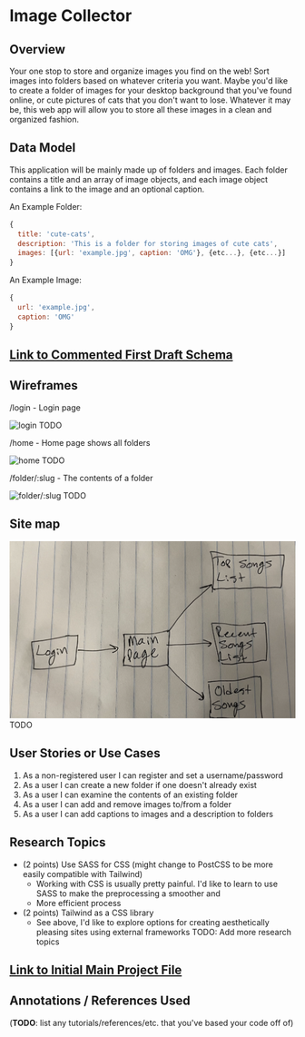 # Image Collector

## Overview

Your one stop to store and organize images you find on the web! Sort images into folders based on whatever criteria you want. Maybe you'd like to create a folder of images for your desktop background that you've found online, or cute pictures of cats that you don't want to lose. Whatever it may be, this web app will allow you to store all these images in a clean and organized fashion.

## Data Model

This application will be mainly made up of folders and images. Each folder contains a title and an array of image objects, and each image object contains a link to the image and an optional caption.

An Example Folder:

```javascript
{
  title: 'cute-cats',
  description: 'This is a folder for storing images of cute cats',
  images: [{url: 'example.jpg', caption: 'OMG'}, {etc...}, {etc...}]
}
```

An Example Image:

```javascript
{
  url: 'example.jpg',
  caption: 'OMG'
}
```


## [Link to Commented First Draft Schema](db.mjs) 


## Wireframes

/login - Login page

![login]()    TODO

/home - Home page shows all folders

![home](documentation/)   TODO

/folder/:slug - The contents of a folder

![folder/:slug](documentation/)   TODO

## Site map

![Site Map](documentation/map.png)      TODO


## User Stories or Use Cases

1. As a non-registered user I can register and set a username/password
2. As a user I can create a new folder if one doesn't already exist
3. As a user I can examine the contents of an existing folder
4. As a user I can add and remove images to/from a folder
5. As a user I can add captions to images and a description to folders

## Research Topics

* (2 points) Use SASS for CSS (might change to PostCSS to be more easily compatible with Tailwind)
  * Working with CSS is usually pretty painful. I'd like to learn to use SASS to make the preprocessing a smoother and 
  * More efficient process
* (2 points) Tailwind as a CSS library
  * See above, I'd like to explore options for creating aesthetically pleasing sites using external frameworks
TODO: Add more research topics

## [Link to Initial Main Project File](app.mjs) 

## Annotations / References Used

(__TODO__: list any tutorials/references/etc. that you've based your code off of)